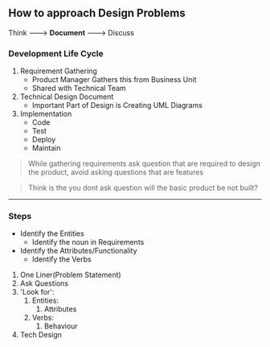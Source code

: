 ## How to approach Design Problems
 Think ---> **Document**  --->  Discuss 

### Development Life Cycle
1. Requirement Gathering
   - Product Manager Gathers this from Business Unit
   - Shared with Technical Team
2. Technical Design Document
   - Important Part of Design is Creating UML Diagrams
3. Implementation
   - Code
   - Test 
   - Deploy
   - Maintain

>While gathering requirements ask question that are required to design the product, avoid asking questions that are features

> Think is the you dont ask question will the basic product be not built?

-----

### Steps
- Identify the Entities 
  - Identify the noun in Requirements 
- Identify the Attributes/Functionality
  - Identify the Verbs

1. One Liner(Problem Statement)
2. Ask Questions
3. 'Look for':
   1. Entities:
      1. Attributes
   2. Verbs:
      1. Behaviour
4. Tech Design

